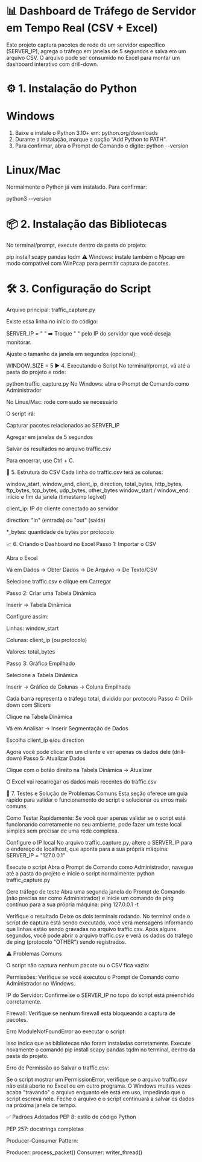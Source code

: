
#  📊 Dashboard de Tráfego de Servidor em Tempo Real (CSV + Excel)
Este projeto captura pacotes de rede de um servidor específico (SERVER_IP), agrega o tráfego em janelas de 5 segundos e salva em um arquivo CSV.
O arquivo pode ser consumido no Excel para montar um dashboard interativo com drill-down.

#  ⚙️ 1. Instalação do Python
#  Windows
1. Baixe e instale o Python 3.10+ em: python.org/downloads
2. Durante a instalação, marque a opção “Add Python to PATH”.
3. Para confirmar, abra o Prompt de Comando e digite:
python --version

#  Linux/Mac
Normalmente o Python já vem instalado. Para confirmar:

python3 --version
#  📦 2. Instalação das Bibliotecas
No terminal/prompt, execute dentro da pasta do projeto:

pip install scapy pandas tqdm
⚠️ Windows: instale também o Npcap em modo compatível com WinPcap para permitir captura de pacotes.

# 🛠️ 3. Configuração do Script
Arquivo principal: traffic_capture.py

Existe essa linha no início do código:

SERVER_IP = "  "
➡️ Troque " " pelo IP do servidor que você deseja monitorar.

Ajuste o tamanho da janela em segundos (opcional):

WINDOW_SIZE = 5
▶️ 4. Executando o Script
No terminal/prompt, vá até a pasta do projeto e rode:

python traffic_capture.py
No Windows: abra o Prompt de Comando como Administrador

No Linux/Mac: rode com sudo se necessário

O script irá:

Capturar pacotes relacionados ao SERVER_IP

Agregar em janelas de 5 segundos

Salvar os resultados no arquivo traffic.csv

Para encerrar, use Ctrl + C.

📂 5. Estrutura do CSV
Cada linha do traffic.csv terá as colunas:

window_start, window_end, client_ip, direction, total_bytes, http_bytes, ftp_bytes, tcp_bytes, udp_bytes, other_bytes
window_start / window_end: início e fim da janela (timestamp legível)

client_ip: IP do cliente conectado ao servidor

direction: "in" (entrada) ou "out" (saída)

*_bytes: quantidade de bytes por protocolo

📈 6. Criando o Dashboard no Excel
Passo 1: Importar o CSV

Abra o Excel

Vá em Dados → Obter Dados → De Arquivo → De Texto/CSV

Selecione traffic.csv e clique em Carregar

Passo 2: Criar uma Tabela Dinâmica

Inserir → Tabela Dinâmica

Configure assim:

Linhas: window_start

Colunas: client_ip (ou protocolo)

Valores: total_bytes

Passo 3: Gráfico Empilhado

Selecione a Tabela Dinâmica

Inserir → Gráfico de Colunas → Coluna Empilhada

Cada barra representa o tráfego total, dividido por protocolo
Passo 4: Drill-down com Slicers

Clique na Tabela Dinâmica

Vá em Analisar → Inserir Segmentação de Dados

Escolha client_ip e/ou direction

Agora você pode clicar em um cliente e ver apenas os dados dele (drill-down)
Passo 5: Atualizar Dados

Clique com o botão direito na Tabela Dinâmica → Atualizar

O Excel vai recarregar os dados mais recentes do traffic.csv

🧪 7. Testes e Solução de Problemas Comuns
Esta seção oferece um guia rápido para validar o funcionamento do script e solucionar os erros mais comuns.

Como Testar Rapidamente: Se você quer apenas validar se o script está funcionando corretamente no seu ambiente, pode fazer um teste local simples sem precisar de uma rede complexa.

Configure o IP local No arquivo traffic_capture.py, altere o SERVER_IP para o endereço de localhost, que aponta para a sua própria máquina: SERVER_IP = "127.0.0.1"

Execute o script Abra o Prompt de Comando como Administrador, navegue até a pasta do projeto e inicie o script normalmente: python traffic_capture.py

Gere tráfego de teste Abra uma segunda janela do Prompt de Comando (não precisa ser como Administrador) e inicie um comando de ping contínuo para a sua própria máquina: ping 127.0.0.1 -t

Verifique o resultado Deixe os dois terminais rodando. No terminal onde o script de captura está sendo executado, você verá mensagens informando que linhas estão sendo gravadas no arquivo traffic.csv. Após alguns segundos, você pode abrir o arquivo traffic.csv e verá os dados do tráfego de ping (protocolo "OTHER") sendo registrados.

⚠️ Problemas Comuns

O script não captura nenhum pacote ou o CSV fica vazio:

Permissões: Verifique se você executou o Prompt de Comando como Administrador no Windows.

IP do Servidor: Confirme se o SERVER_IP no topo do script está preenchido corretamente.

Firewall: Verifique se nenhum firewall está bloqueando a captura de pacotes.

Erro ModuleNotFoundError ao executar o script:

Isso indica que as bibliotecas não foram instaladas corretamente. Execute novamente o comando pip install scapy pandas tqdm no terminal, dentro da pasta do projeto.

Erro de Permissão ao Salvar o traffic.csv:

Se o script mostrar um PermissionError, verifique se o arquivo traffic.csv não está aberto no Excel ou em outro programa. O Windows muitas vezes acaba "travando" o arquivo enquanto ele está em uso, impedindo que o script escreva nele. Feche o arquivo e o script continuará a salvar os dados na próxima janela de tempo.

✅ Padrões Adotados
PEP 8: estilo de código Python

PEP 257: docstrings completas

Producer-Consumer Pattern:

Producer: process_packet()
Consumer: writer_thread()


